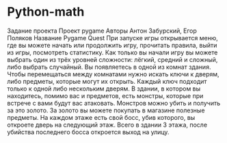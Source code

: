 # Python-math
Задание проекта Проект pygame Авторы Антон Забурский, Егор Поляков Название Pygame Quest При запуске игры открывается меню, где вы можете начать или продолжить игру, прочитать правила, выйти из игры, посмотреть статистику. Как только вы начали игру вы можете выбрать один из трёх уровней сложности: лёгкий, средний и сложный, либо выбрать случайный. Вы появляетесь в одной из комнат здания. Чтобы перемещаться между комнатами нужно искать ключи к дверям, либо предметы, которые могут их открыть. Каждый ключ подходит только к одной либо нескольким дверям. В здании, в котором вы находитесь, помимо вас и предметов, есть монстры, которые при встрече с вами будут вас атаковать. Монстров можно убить и получить за это золото. За золото вы можете покупать в магазине полезные предметы. На каждом этаже есть свой босс, убив которого, вы откроете дверь на следующий этаж. Всего в здании 3 этажа, после убийства последнего босса откроется выход на улицу.
